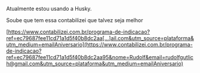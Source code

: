 Atualmente estou usando a Husky.


Soube que tem essa contabilizei que talvez seja melhor

[https://www.contabilizei.com.br/programa-de-indicacao?ref=ec79687fee11cd71a1d5f40b8dc2aa[…]ail.com&utm_source=plataforma&utm_medium=emailAniversario](https://www.contabilizei.com.br/programa-de-indicacao?ref=ec79687fee11cd71a1d5f40b8dc2aa95&nome=Rudolf&email=rudolfgutlich@gmail.com&utm_source=plataforma&utm_medium=emailAniversario)